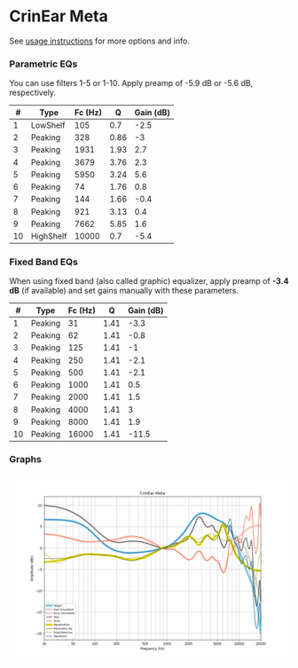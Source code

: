 # CrinEar Meta
See [usage instructions](https://github.com/jaakkopasanen/AutoEq#usage) for more options and info.

### Parametric EQs
You can use filters 1-5 or 1-10. Apply preamp of -5.9 dB or -5.6 dB, respectively.

|   # | Type      |   Fc (Hz) |    Q |   Gain (dB) |
|-----|-----------|-----------|------|-------------|
|   1 | LowShelf  |       105 | 0.7  |        -2.5 |
|   2 | Peaking   |       328 | 0.86 |        -3   |
|   3 | Peaking   |      1931 | 1.93 |         2.7 |
|   4 | Peaking   |      3679 | 3.76 |         2.3 |
|   5 | Peaking   |      5950 | 3.24 |         5.6 |
|   6 | Peaking   |        74 | 1.76 |         0.8 |
|   7 | Peaking   |       144 | 1.66 |        -0.4 |
|   8 | Peaking   |       921 | 3.13 |         0.4 |
|   9 | Peaking   |      7662 | 5.85 |         1.6 |
|  10 | HighShelf |     10000 | 0.7  |        -5.4 |

### Fixed Band EQs
When using fixed band (also called graphic) equalizer, apply preamp of **-3.4 dB** (if available) and set gains manually with these parameters.

|   # | Type    |   Fc (Hz) |    Q |   Gain (dB) |
|-----|---------|-----------|------|-------------|
|   1 | Peaking |        31 | 1.41 |        -3.3 |
|   2 | Peaking |        62 | 1.41 |        -0.8 |
|   3 | Peaking |       125 | 1.41 |        -1   |
|   4 | Peaking |       250 | 1.41 |        -2.1 |
|   5 | Peaking |       500 | 1.41 |        -2.1 |
|   6 | Peaking |      1000 | 1.41 |         0.5 |
|   7 | Peaking |      2000 | 1.41 |         1.5 |
|   8 | Peaking |      4000 | 1.41 |         3   |
|   9 | Peaking |      8000 | 1.41 |         1.9 |
|  10 | Peaking |     16000 | 1.41 |       -11.5 |

### Graphs
![](./CrinEar%20Meta.png)
